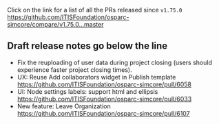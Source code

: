 Click on the link for a list of all the PRs released since `v1.75.0` 
https://github.com/ITISFoundation/osparc-simcore/compare/v1.75.0...master

**Draft release notes go below the line**
---
- Fix the reuploading of user data during project closing (users should experience faster project closing times).
- UX: Reuse Add collaborators widget in Publish template https://github.com/ITISFoundation/osparc-simcore/pull/6058
- UI: Node settings labels: support html and ellipsis https://github.com/ITISFoundation/osparc-simcore/pull/6033
- New feature: Leave Organization https://github.com/ITISFoundation/osparc-simcore/pull/6107
